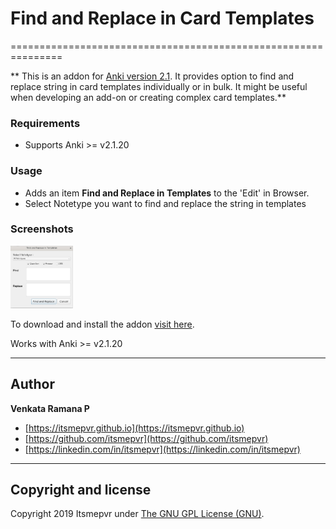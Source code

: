 
# Find and Replace in Card Templates
===============================================================

** This is an addon for [Anki version 2.1](https://apps.ankiweb.net/). It provides option to find and replace string in card templates individually or in bulk. It might be useful when developing an add-on or creating complex card templates.**

### Requirements
* Supports Anki >= v2.1.20

### Usage
* Adds an item <b>Find and Replace in Templates</b> to the 'Edit' in Browser.
* Select Notetype you want to find and replace the string in templates

### Screenshots
<img src='./screenshot/screenshot.png' style='width:100px;height:100px' />

To download and install the addon [visit here](https://ankiweb.net/shared/info/1732661953).

Works with Anki >= v2.1.20

------

## Author

**Venkata Ramana P**

+ [https://itsmepvr.github.io](https://itsmepvr.github.io)
+ [https://github.com/itsmepvr](https://github.com/itsmepvr)
+ [https://linkedin.com/in/itsmepvr](https://linkedin.com/in/itsmepvr)


------

## Copyright and license

Copyright 2019 Itsmepvr under [The GNU GPL License (GNU)](LICENSE).
